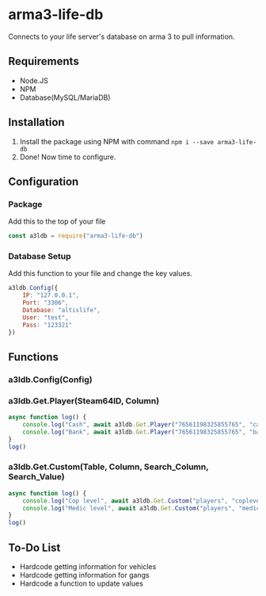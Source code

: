 # arma3-life-db
Connects to your life server's database on arma 3 to pull information.

## Requirements
- Node.JS
- NPM
- Database(MySQL/MariaDB)

## Installation 
1. Install the package using NPM with command `npm i --save arma3-life-db`
2. Done! Now time to configure.

## Configuration
### Package
Add this to the top of your file
```javascript
const a3ldb = require("arma3-life-db")
```
### Database Setup
Add this function to your file and change the key values.
```javascript
a3ldb.Config({
    IP: "127.0.0.1",
    Port: "3306",
    Database: "altislife",
    User: "test",
    Pass: "123321"
})
```

## Functions
### a3ldb.Config(Config)
### a3ldb.Get.Player(Steam64ID, Column)
```javascript
async function log() {
    console.log("Cash", await a3ldb.Get.Player("76561198325855765", "cash"))
    console.log("Bank", await a3ldb.Get.Player("76561198325855765", "bankacc"))
}
log()
```
### a3ldb.Get.Custom(Table, Column, Search_Column, Search_Value)
```javascript
async function log() {
    console.log("Cop level", await a3ldb.Get.Custom("players", "coplevel", "pid", "76561198325855765"))
    console.log("Medic level", await a3ldb.Get.Custom("players", "mediclevel", "pid", "76561198325855765"))
}
log()
```

## To-Do List
- Hardcode getting information for vehicles
- Hardcode getting information for gangs
- Hardcode a function to update values